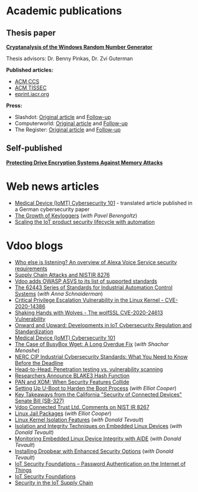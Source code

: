 # Academic publications
## Thesis paper

**[Cryptanalysis of the Windows Random Number Generator](thesis.pdf)**

Thesis advisors: Dr. Benny Pinkas, Dr. Zvi Guterman

**Published articles:** 

* [ACM CCS](http://portal.acm.org/citation.cfm?id=1315304)
* [ACM TISSEC](http://portal.acm.org/citation.cfm?id=1609956.1609966)
* [eprint.iacr.org](https://eprint.iacr.org/2007/419)

**Press:**

* Slashdot: [Original article](http://it.slashdot.org/article.pl?sid=07/11/12/1528211) and [Follow-up](http://it.slashdot.org/article.pl?sid=07/11/22/040221)
* Computerworld: [Original article](http://www.computerworld.com/article/2540185/security0/reverse-engineering-cracks-windows-encryption.html) and [Follow-up](http://www.computerworld.com/article/2539986/security0/microsoft-confirms-that-xp-contains-random-number-generator-bug.html)
* The Register: [Original article](http://www.theregister.co.uk/2007/11/13/windows_random_number_gen_flawed/) and [Follow-up](http://www.theregister.co.uk/2007/11/23/win_xp_random_bug/)


## Self-published

**[Protecting Drive Encryption Systems Against Memory Attacks](http://eprint.iacr.org/2011/221)**

# Web news articles

* [Medical Device (IoMT) Cybersecurity 101](https://www.healthcare-computing.de/das-einmaleins-der-sicherheit-fuer-medizintechnische-geraete-a-999900/?cmp=beleg-mail) - translated article published in a German cybersecurity paper
* [The Growth of Keyloggers](https://www.helpnetsecurity.com/2009/04/01/the-growth-of-keyloggers/) (*with Pavel Berengoltz*)
* [Scaling the IoT product security lifecycle with automation](https://www.helpnetsecurity.com/2018/10/15/iot-product-security-lifecycle/)

# Vdoo blogs

- [Who else is listening? An overview of Alexa Voice Service security requirements](https://www.vdoo.com/blog/who-else-listening-overview-alexa-voice-service-security-requirements)
- [Supply Chain Attacks and NISTIR 8276](https://www.vdoo.com/blog/supply-chain-attacks-and-nistir-8276)
- [Vdoo adds OWASP ASVS to its list of supported standards](https://www.vdoo.com/blog/vdoo-adds-owasp-asvs-to-supported-standards)
- [The 62443 Series of Standards for Industrial Automation Control Systems](https://www.vdoo.com/blog/industrial-automation-control-systems-62443-standard) (*with Anna Schnaiderman*)
- [Critical Privilege Escalation Vulnerability in the Linux Kernel - CVE-2020-14386](https://www.vdoo.com/blog/linux-kernel-cve-2020-14386-vulnerability)
- [Shaking Hands with Wolves - The wolfSSL CVE-2020-24613 Vulnerability](https://www.vdoo.com/blog/shaking-hands-wolves-wolfssl-cve-2020-24613-vulnerability)
- [Onward and Upward: Developments in IoT Cybersecurity Regulation and Standardization](https://www.vdoo.com/blog/onward-and-upward-developments-iot-cybersecurity-regulation-and-standardization)
- [Medical Device (IoMT) Cybersecurity 101](https://www.vdoo.com/blog/internet-of-medical-things-cybersecurity)
- [The Case of BusyBox Wget: A Long Overdue Fix](https://www.vdoo.com/blog/busybox-wget-case) (*with Shachar Menashe*)
- [NERC CIP Industrial Cybersecurity Standards: What You Need to Know Before the Deadline](https://www.vdoo.com/blog/nerc-cip-industrial-cybersecurity-standards)
- [Head-to-Head: Penetration testing vs. vulnerability scanning](https://www.vdoo.com/blog/iot-penetration-testing-vulnerability-scanning)
- [Researchers Announce BLAKE3 Hash Function](https://www.vdoo.com/blog/blake3-hash-function-announced)
- [PAN and XOM: When Security Features Collide](https://www.vdoo.com/blog/pan-and-xom-when-security-features-collide)
- [Setting Up U-Boot to Harden the Boot Process](https://www.vdoo.com/blog/setting-up-u-boot-to-harden-the-boot-process) (*with Elliot Cooper*)
- [Key Takeaways from the California "Security of Connected Devices" Senate Bill (SB-327)](https://www.vdoo.com/blog/key-takeaways-from-the-california-security-of-connected-devices-bill)
- [Vdoo Connected Trust Ltd. Comments on NIST IR 8267](https://www.vdoo.com/blog/vdoo-comments-on-nist-report-8267)
- [Linux Jail Packages](https://www.vdoo.com/blog/linux-jail-packages) (*with Elliot Cooper*)
- [Linux Kernel Isolation Features](https://www.vdoo.com/blog/linux-kernel-isolation-features) (*with Donald Tevault*)
- [Isolation and Integrity Techniques on Embedded Linux Devices](https://www.vdoo.com/blog/isolation-and-integrity-techniques-on-embedded-linux-devices) (*with Donald Tevault*)
- [Monitoring Embedded Linux Device Integrity with AIDE](https://www.vdoo.com/blog/monitoring-embedded-linux-device-integrity-aide) (*with Donald Tevault*)
- [Installing Dropbear with Enhanced Security Options](https://www.vdoo.com/blog/installing-dropbear-with-enhanced-security-options) (*with Donald Tevault*)
- [IoT Security Foundations – Password Authentication on the Internet of Things](https://www.vdoo.com/blog/authentication-on-the-internet-of-things)
- [IoT Security Foundations](https://www.vdoo.com/blog/iot-security-foundations)
- [Security in the IoT Supply Chain](https://www.vdoo.com/blog/security-in-the-iot-supply-chain)
